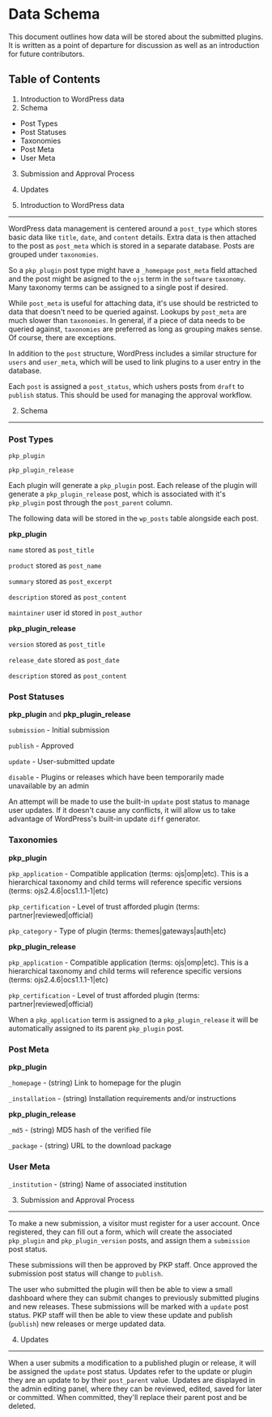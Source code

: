 Data Schema
===========

This document outlines how data will be stored about the submitted plugins. It is written as a point of departure for discussion as well as an introduction for future contributors.

Table of Contents
-----------------

1. Introduction to WordPress data
2. Schema
  * Post Types
  * Post Statuses
  * Taxonomies
  * Post Meta
  * User Meta
3. Submission and Approval Process
4. Updates

1. Introduction to WordPress data
---------------------------------

WordPress data management is centered around a `post_type` which stores basic data like `title`, `date`, and `content` details. Extra data is then attached to the post as `post_meta` which is stored in a separate database. Posts are grouped under `taxonomies`.

So a `pkp_plugin` post type might have a `_homepage` `post_meta` field attached and the post might be asigned to the `ojs` term in the `software` `taxonomy`. Many taxonomy terms can be assigned to a single post if desired.

While `post_meta` is useful for attaching data, it's use should be restricted to data that doesn't need to be queried against. Lookups by `post_meta` are much slower than `taxonomies`. In general, if a piece of data needs to be queried against, `taxonomies` are preferred as long as grouping makes sense. Of course, there are exceptions.

In addition to the `post` structure, WordPress includes a similar structure for `users` and `user_meta`, which will be used to link plugins to a user entry in the database.

Each `post` is assigned a `post_status`, which ushers posts from `draft` to `publish` status. This should be used for managing the approval workflow.

2. Schema
---------

### Post Types

`pkp_plugin`

`pkp_plugin_release`

Each plugin will generate a `pkp_plugin` post. Each release of the plugin will generate a `pkp_plugin_release` post, which is associated with it's `pkp_plugin` post through the `post_parent` column.

The following data will be stored in the `wp_posts` table alongside each post.

**pkp_plugin**

`name` stored as `post_title`

`product` stored as `post_name`

`summary` stored as `post_excerpt`

`description` stored as `post_content`

`maintainer` user id stored in `post_author`

**pkp_plugin_release**

`version` stored as `post_title`

`release_date` stored as `post_date`

`description` stored as `post_content`

### Post Statuses

**pkp_plugin** and **pkp_plugin_release**

`submission` - Initial submission

`publish` - Approved

`update` - User-submitted update

`disable` - Plugins or releases which have been temporarily made unavailable by an admin

An attempt will be made to use the built-in `update` post status to manage user updates. If it doesn't cause any conflicts, it will allow us to take advantage of WordPress's built-in update `diff` generator.

### Taxonomies

**pkp_plugin**

`pkp_application` - Compatible application (terms: ojs|omp|etc). This is a hierarchical taxonomy and child terms will reference specific versions (terms: ojs2.4.6|ocs1.1.1-1|etc)

`pkp_certification` - Level of trust afforded plugin (terms: partner|reviewed|official)

`pkp_category` - Type of plugin (terms: themes|gateways|auth|etc)

**pkp_plugin_release**

`pkp_application` - Compatible application (terms: ojs|omp|etc). This is a hierarchical taxonomy and child terms will reference specific versions (terms: ojs2.4.6|ocs1.1.1-1|etc)

`pkp_certification` - Level of trust afforded plugin (terms: partner|reviewed|official)

When a `pkp_application` term is assigned to a `pkp_plugin_release` it will be automatically assigned to its parent `pkp_plugin` post.

### Post Meta

**pkp_plugin**

`_homepage` - (string) Link to homepage for the plugin

`_installation` - (string) Installation requirements and/or instructions

**pkp_plugin_release**

`_md5` - (string) MD5 hash of the verified file

`_package` - (string) URL to the download package

### User Meta

`_institution` - (string) Name of associated institution

3. Submission and Approval Process
----------------------------------

To make a new submission, a visitor must register for a user account. Once registered, they can fill out a form, which will create the associated `pkp_plugin` and `pkp_plugin_version` posts, and assign them a `submission` post status.

These submissions will then be approved by PKP staff. Once approved the submission post status will change to `publish`.

The user who submitted the plugin will then be able to view a small dashboard where they can submit changes to previously submitted plugins and new releases. These submissions will be marked with a `update` post status. PKP staff will then be able to view these update and publish (`publish`) new releases or merge updated data.

4. Updates
------------

When a user submits a modification to a published plugin or release, it will be assigned the `update` post status. Updates refer to the update or plugin they are an update to by their `post_parent` value. Updates are displayed in the admin editing panel, where they can be reviewed, edited, saved for later or committed. When committed, they'll replace their parent post and be deleted.
